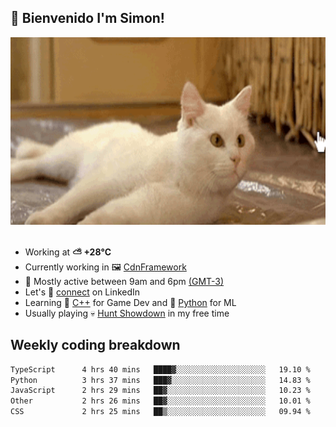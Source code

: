 <h2>👋 <b>Bienvenido I'm Simon!&nbsp;</b></h2>

<section>
  <img src="./static/banner.gif" height=300 width=1000>
</section>

<br>

<ul>
  <li>
		<!--START_SECTION:weather-->
		Working at <b>⛅️  +28°C</b>
		<!--END_SECTION:weather-->
  </li>
  <li>
    Currently working in 🖼️&nbsp;<a href=https://github.com/snapverse/cdn-framework target=_blank>CdnFramework</a>
  </li>
  <li>
    🚩 Mostly active between 9am and 6pm <a href=https://onlinealarmkur.com/world/es target=_blank>(GMT-3)</a>
  </li>
  <li>
    Let's 🔗&nbsp;<a href=https://www.linkedin.com/in/itsimmons target=_blank>connect</a> on LinkedIn
  </li>
  <li>
    Learning 👴&nbsp;<a href=https://images3.memedroid.com/images/UPLOADED755/65f2bce6734f6.webp target=_blank>C++</a> for Game Dev and 🐍&nbsp;<a href=https://qph.cf2.quoracdn.net/main-qimg-4472b6229cb75bf66ab531f3ebd4f975-lq target=_blank>Python</a> for ML
  </li>
  <li>
    Usually playing 💀&nbsp;<a href=https://www.huntshowdown.com target=_blank>Hunt Showdown</a> in my free time
  </li>
</ul>

<h2><b>Weekly coding breakdown </b></h2>

<!--START_SECTION:waka-->

```txt
TypeScript      4 hrs 40 mins   ████▓░░░░░░░░░░░░░░░░░░░░   19.10 %
Python          3 hrs 37 mins   ███▓░░░░░░░░░░░░░░░░░░░░░   14.83 %
JavaScript      2 hrs 29 mins   ██▓░░░░░░░░░░░░░░░░░░░░░░   10.23 %
Other           2 hrs 26 mins   ██▓░░░░░░░░░░░░░░░░░░░░░░   10.01 %
CSS             2 hrs 25 mins   ██▒░░░░░░░░░░░░░░░░░░░░░░   09.94 %
```

<!--END_SECTION:waka-->
